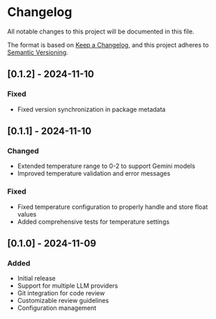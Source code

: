 # Changelog

All notable changes to this project will be documented in this file.

The format is based on [Keep a Changelog](https://keepachangelog.com/en/1.0.0/),
and this project adheres to [Semantic Versioning](https://semver.org/spec/v2.0.0.html).

## [0.1.2] - 2024-11-10

### Fixed
- Fixed version synchronization in package metadata

## [0.1.1] - 2024-11-10

### Changed
- Extended temperature range to 0-2 to support Gemini models
- Improved temperature validation and error messages

### Fixed
- Fixed temperature configuration to properly handle and store float values
- Added comprehensive tests for temperature settings

## [0.1.0] - 2024-11-09

### Added
- Initial release
- Support for multiple LLM providers
- Git integration for code review
- Customizable review guidelines
- Configuration management
